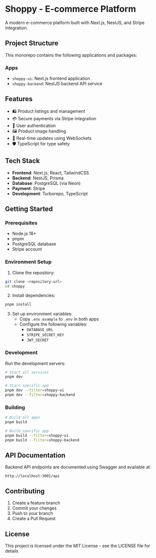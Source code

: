 # Shoppy - E-commerce Platform

A modern e-commerce platform built with Next.js, NestJS, and Stripe integration.

## Project Structure

This monorepo contains the following applications and packages:

### Apps

- `shoppy-ui`: Next.js frontend application
- `shoppy-backend`: NestJS backend API service

## Features

- 🛍️ Product listings and management
- 💳 Secure payments via Stripe integration
- 🔐 User authentication
- 🖼️ Product image handling
- 🔄 Real-time updates using WebSockets
- 🛡️ TypeScript for type safety

## Tech Stack

- **Frontend**: Next.js, React, TailwindCSS
- **Backend**: NestJS, Prisma
- **Database**: PostgreSQL (via Neon)
- **Payment**: Stripe
- **Development**: Turborepo, TypeScript

## Getting Started

### Prerequisites

- Node.js 18+
- pnpm
- PostgreSQL database
- Stripe account

### Environment Setup

1. Clone the repository:
```bash
git clone <repository-url>
cd shoppy
```

2. Install dependencies:
```bash
pnpm install
```

3. Set up environment variables:
   - Copy `.env.example` to `.env` in both apps
   - Configure the following variables:
     - `DATABASE_URL`
     - `STRIPE_SECRET_KEY`
     - `JWT_SECRET`

### Development

Run the development servers:

```bash
# Start all services
pnpm dev

# Start specific app
pnpm dev --filter=shoppy-ui
pnpm dev --filter=shoppy-backend
```

### Building

```bash
# Build all apps
pnpm build

# Build specific app
pnpm build --filter=shoppy-ui
pnpm build --filter=shoppy-backend
```

## API Documentation

Backend API endpoints are documented using Swagger and available at:
```
http://localhost:3001/api
```

## Contributing

1. Create a feature branch
2. Commit your changes
3. Push to your branch
4. Create a Pull Request

## License

This project is licensed under the MIT License - see the LICENSE file for details

